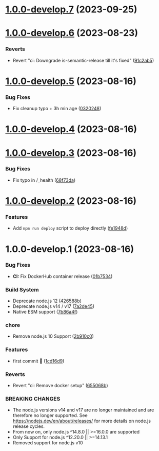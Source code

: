 # [1.0.0-develop.7](https://github.com/sebbo2002/tgtg-ical/compare/v1.0.0-develop.6...v1.0.0-develop.7) (2023-09-25)

# [1.0.0-develop.6](https://github.com/sebbo2002/tgtg-ical/compare/v1.0.0-develop.5...v1.0.0-develop.6) (2023-08-23)


### Reverts

* Revert "ci: Downgrade is-semantic-release till it's fixed" ([91c2ab5](https://github.com/sebbo2002/tgtg-ical/commit/91c2ab59d0559a060c11d07973382c465dd3345d))

# [1.0.0-develop.5](https://github.com/sebbo2002/tgtg-ical/compare/v1.0.0-develop.4...v1.0.0-develop.5) (2023-08-16)


### Bug Fixes

* Fix cleanup typo + 3h min age ([0320248](https://github.com/sebbo2002/tgtg-ical/commit/03202488ac88e96dc6417ab7ba3a53b4642b058e))

# [1.0.0-develop.4](https://github.com/sebbo2002/tgtg-ical/compare/v1.0.0-develop.3...v1.0.0-develop.4) (2023-08-16)

# [1.0.0-develop.3](https://github.com/sebbo2002/tgtg-ical/compare/v1.0.0-develop.2...v1.0.0-develop.3) (2023-08-16)


### Bug Fixes

* Fix typo in /_health ([68f73da](https://github.com/sebbo2002/tgtg-ical/commit/68f73da2b120b802343e6afa20b4958ef3ac0712))

# [1.0.0-develop.2](https://github.com/sebbo2002/tgtg-ical/compare/v1.0.0-develop.1...v1.0.0-develop.2) (2023-08-16)


### Features

* Add `npm run deploy` script to deploy directly ([fe1948d](https://github.com/sebbo2002/tgtg-ical/commit/fe1948d624dfe9bddf1f8a2e3fddfb5741aa2832))

# 1.0.0-develop.1 (2023-08-16)


### Bug Fixes

* **CI:** Fix DockerHub container release ([01b7534](https://github.com/sebbo2002/tgtg-ical/commit/01b753406d1f1ef24a949c7d7b946d99b779d013))


### Build System

* Deprecate node.js 12 ([426588b](https://github.com/sebbo2002/tgtg-ical/commit/426588b4bb7bde2924bbc92006ca839e960872e1))
* Deprecate node.js v14 / v17 ([7a2de45](https://github.com/sebbo2002/tgtg-ical/commit/7a2de45c12f19a1ec441b3a004f4aa935efc197c))
* Native ESM support ([7b86a4f](https://github.com/sebbo2002/tgtg-ical/commit/7b86a4f1187c387a3a5792e1fb72d822b04e3631))


### chore

* Remove node.js 10 Support ([2b910c0](https://github.com/sebbo2002/tgtg-ical/commit/2b910c09bc8a41085fc4472159494d8738d5521e))


### Features

* first commit 🎉 ([1cd16d9](https://github.com/sebbo2002/tgtg-ical/commit/1cd16d931eded944685ac4293b80415c495b0b0a))


### Reverts

* Revert "ci: Remove docker setup" ([655068b](https://github.com/sebbo2002/tgtg-ical/commit/655068b3b9c6139181ae87421db5f8144fae3e18))


### BREAKING CHANGES

* The node.js versions v14 and v17 are no longer maintained and are therefore no longer supported. See https://nodejs.dev/en/about/releases/ for more details on node.js release cycles.
* From now on, only node.js ^14.8.0 || >=16.0.0 are supported
* Only Support for node.js ^12.20.0 || >=14.13.1
* Removed support for node.js v10
